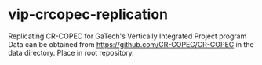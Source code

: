 # vip-crcopec-replication

Replicating CR-COPEC for GaTech's Vertically Integrated Project program
Data can be obtained from https://github.com/CR-COPEC/CR-COPEC in the data directory. Place in root repository.
